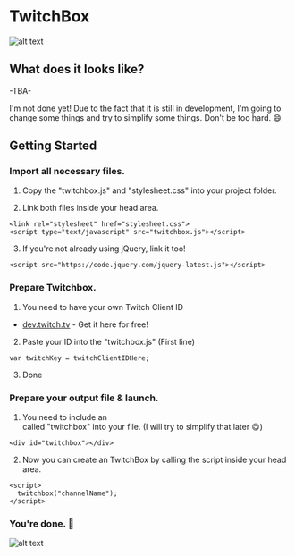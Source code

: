 # TwitchBox
![alt text](https://image.ibb.co/d1MDrH/twitchbox.png)

## What does it looks like?
-TBA-

I'm not done yet! Due to the fact that it is still in development, I'm going to change some things and try to simplify some things. 
Don't be too hard. :smile:

## Getting Started

### Import all necessary files.

1. Copy the "twitchbox.js" and "stylesheet.css" into your project folder.

2. Link both files inside your head area.
  ```
  <link rel="stylesheet" href="stylesheet.css">
  <script type="text/javascript" src="twitchbox.js"></script>
  ```
  
3. If you're not already using jQuery, link it too!
  ```
  <script src="https://code.jquery.com/jquery-latest.js"></script>
  ```

### Prepare Twitchbox.

1. You need to have your own Twitch Client ID
  * [dev.twitch.tv](https://dev.twitch.tv/docs/v5) - Get it here for free!

2. Paste your ID into the "twitchbox.js" (First line)
  ```
  var twitchKey = twitchClientIDHere;
  ```

3. Done

### Prepare your output file & launch.

1. You need to include an <div> called "twitchbox" into your file. (I will try to simplify that later :yum:)
  ```
  <div id="twitchbox"></div>
  ```

2. Now you can create an TwitchBox by calling the script inside your head area.
  ```
  <script>
    twitchbox("channelName");
  </script>
  ```
  
### You're done. :purple_heart:


![alt text](http://lyyn.fr.nf/photoshow/?t=Thb&f=meme+face%2F1282786204310.jpg)


